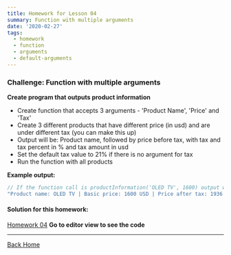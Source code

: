 ```yaml
---
title: Homework for Lesson 04
summary: Function with multiple arguments
date: '2020-02-27'
tags:
  - homework
  - function
  - arguments
  - default-arguments
---
```

### Challenge: Function with multiple arguments

**Create program that outputs product information**
* Create function that accepts 3 arguments - 'Product Name', 'Price' and 'Tax'
* Create 3 different products that have different price (in usd) and are under different tax (you can make this up)
* Output will be: Product name, followed by price before tax, with tax and tax percent in % and tax amount in usd
* Set the default tax value to 21% if there is no argument for tax
* Run the function with all products

__Example output:__
```javascript
// If the function call is productInformation('OLED TV', 1600) output will be:
"Product name: OLED TV | Basic price: 1600 USD | Price after tax: 1936 USD | Tax percent: 21% | Tax amount: 336 USD."
```

#### Solution for this homework:
[Homework 04](https://codepen.io/janikjczcz/full/KKpvvKa)
**Go to editor view to see the code**

- - -


[Back Home](/)